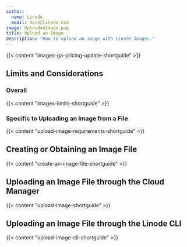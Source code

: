 ```yaml
---
author:
  name: Linode
  email: docs@linode.com
image: UploadAnImage.png
title: Upload an Image
description: "How to upload an image with Linode Images."
---
```


{{< content "images-ga-pricing-update-shortguide" >}}

## Limits and Considerations

### Overall

{{< content "images-limits-shortguide" >}}

### Specific to Uploading an Image from a File

{{< content "upload-image-requirements-shortguide" >}}

## Creating or Obtaining an Image File

{{< content "create-an-image-file-shortguide" >}}

## Uploading an Image File through the Cloud Manager

{{< content "upload-image-shortguide" >}}

## Uploading an Image File through the Linode CLI

{{< content "upload-image-cli-shortguide" >}}